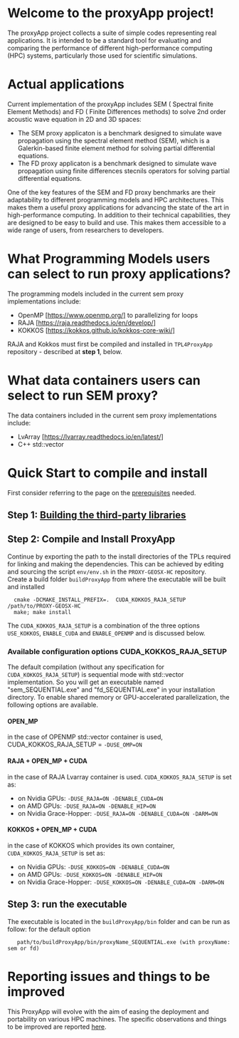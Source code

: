 # Welcome to the  proxyApp project!

The proxyApp project  collects a suite of simple codes representing real applications.
It is intended to be a standard tool for evaluating and comparing the performance of different high-performance computing (HPC) systems, particularly those used for scientific simulations.


# Actual applications 

Current implementation of the proxyApp includes SEM ( Spectral finite Element Methods) and FD ( Finite Differences methods) to solve 2nd order acoustic wave equation in 2D and 3D spaces:  
* The SEM proxy applicaton is a benchmark designed to simulate wave propagation using the spectral element method (SEM), which is a Galerkin-based finite element method for solving partial differential equations.  
* The FD proxy applicaton is a benchmark designed to simulate wave propagation using finite differences stecnils operators for solving partial differential equations.

One of the key features of the SEM and FD proxy benchmarks are their adaptability to different programming models and HPC architectures. This makes them a useful proxy applications for advancing the state of the art in high-performance computing. In addition to their technical capabilities, they are designed to be easy to build and use. This makes them accessible to a wide range of users, from researchers to developers.

# What Programming Models users can select to run  proxy applications?

The programming models included in the current sem proxy implementations include:  
* OpenMP [https://www.openmp.org/] to parallelizing for loops  
* RAJA [https://raja.readthedocs.io/en/develop/]  
* KOKKOS [https://kokkos.github.io/kokkos-core-wiki/]  

RAJA and Kokkos must first be compiled and installed  in `TPL4ProxyApp` repository - described at **step 1**, below.

# What data containers users can select to run SEM proxy?

The data containers included in the current sem proxy implementations include:  
* LvArray [https://lvarray.readthedocs.io/en/latest/]  
* C++ std::vector  

# Quick Start to compile and install

First consider referring to the page on the [prerequisites](./README_prerequisites_general.md) needed.

## Step 1: [Building the third-party libraries](https://gitlab.inria.fr/numpex-pc5/wp2-co-design/proxy-geos-hc_tpl)

## Step 2: Compile and Install ProxyApp
Continue by exporting the path to the install directories of the TPLs required for linking and making the dependencies. This can be achieved by editing and sourcing the script `env/env.sh` in the `PROXY-GEOSX-HC` repository.  
Create a build folder `buildProxyApp` from where the executable will be built and installed  
```
  cmake -DCMAKE_INSTALL_PREFIX=.  CUDA_KOKKOS_RAJA_SETUP /path/to/PROXY-GEOSX-HC 
  make; make install
```

The ```CUDA_KOKKOS_RAJA_SETUP``` is a combination of the three options `USE_KOKKOS`, `ENABLE_CUDA` and `ENABLE_OPENMP` and is discussed below.  

### Available configuration options CUDA_KOKKOS_RAJA_SETUP
The default compilation (without any specification for `CUDA_KOKKOS_RAJA_SETUP`) is sequential mode with std::vector implementation. 
So you will get an executable named "sem_SEQUENTIAL.exe" and "fd_SEQUENTIAL.exe" in your installation directory. To enable shared memory or GPU-accelerated parallelization, the following options are available. 

#### OPEN_MP
in the case of OPENMP std::vector container is used,  CUDA_KOKKOS_RAJA_SETUP = `-DUSE_OMP=ON`

#### RAJA + OPEN_MP + CUDA
in the case of RAJA Lvarray container is used. `CUDA_KOKKOS_RAJA_SETUP` is set as:  
* on Nvidia GPUs: `-DUSE_RAJA=ON -DENABLE_CUDA=ON`  
* on AMD GPUs: `-DUSE_RAJA=ON -DENABLE_HIP=ON`   
* on Nvidia Grace-Hopper: `-DUSE_RAJA=ON -DENABLE_CUDA=ON -DARM=ON`  

#### KOKKOS + OPEN_MP + CUDA
in the case of KOKKOS which provides its own container, `CUDA_KOKKOS_RAJA_SETUP` is set as:  
* on Nvidia GPUs: `-DUSE_KOKKOS=ON -DENABLE_CUDA=ON`  
* on AMD GPUs: `-DUSE_KOKKOS=ON -DENABLE_HIP=ON`   
* on Nvidia Grace-Hopper: `-DUSE_KOKKOS=ON -DENABLE_CUDA=ON -DARM=ON`  

## Step 3: run the executable 
The executable is located in the `buildProxyApp/bin` folder and can be run as follow: for the default option
```
   path/to/buildProxyApp/bin/proxyName_SEQUENTIAL.exe (with proxyName: sem or fd)
```

# Reporting issues and things to be improved 
This ProxyApp will evolve with the aim of easing the deployment and portability on various HPC machines. The specific observations and things to be improved are reported [here](./README_SPECIFIC_and_TODO.md).